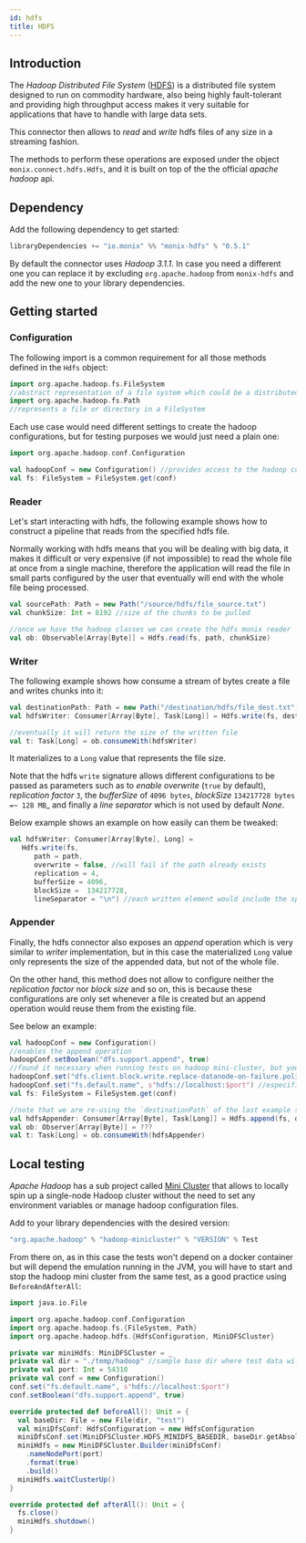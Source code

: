 ```yaml
---
id: hdfs
title: HDFS
---
```


## Introduction

The _Hadoop Distributed File System_ ([HDFS](https://hadoop.apache.org/docs/r1.2.1/hdfs_design.html)) is a distributed file system designed to run on commodity hardware, 
also being highly fault-tolerant and providing high throughput access makes it very suitable for applications that have to handle with large data sets.

This connector then allows to _read_ and _write_ hdfs files of any size in a streaming fashion.

The methods to perform these operations are exposed under the object ```monix.connect.hdfs.Hdfs```, 
and it is built on top of the the official _apache hadoop_ api.  

## Dependency

Add the following dependency to get started:

```scala 
libraryDependencies += "io.monix" %% "monix-hdfs" % "0.5.1"
```

By default the connector uses _Hadoop 3.1.1_. In case you need a different one you can replace it by excluding `org.apache.hadoop` from `monix-hdfs` and add the new one to your library dependencies.

## Getting started

### Configuration

The following import is a common requirement for all those methods defined in the `Hdfs` object:
```scala
import org.apache.hadoop.fs.FileSystem
//abstract representation of a file system which could be a distributed or a local one.
import org.apache.hadoop.fs.Path
//represents a file or directory in a FileSystem
```

Each use case would need different settings to create the hadoop configurations, but 
 for testing purposes we would just need a plain one: 
 
```scala
import org.apache.hadoop.conf.Configuration

val hadoopConf = new Configuration() //provides access to the hadoop configurable parameters
val fs: FileSystem = FileSystem.get(conf)
```
 
 ### Reader
 
Let's start interacting with hdfs, the following example shows how to construct a pipeline that reads from the specified hdfs file.

Normally working with hdfs means that you will be dealing with big data, it makes it difficult or very expensive (if not impossible) to read the whole file at once from a single machine,
 therefore the application will read the file in small parts configured by the user that eventually will end with the whole file being processed. 

```scala
val sourcePath: Path = new Path("/source/hdfs/file_source.txt")
val chunkSize: Int = 8192 //size of the chunks to be pulled

//once we have the hadoop classes we can create the hdfs monix reader
val ob: Observable[Array[Byte]] = Hdfs.read(fs, path, chunkSize)
```

 ### Writer

The following example shows how consume a stream of bytes create a file and writes chunks into it:
 
 ```scala
val destinationPath: Path = new Path("/destination/hdfs/file_dest.txt")
val hdfsWriter: Consumer[Array[Byte], Task[Long]] = Hdfs.write(fs, destinationPath) 

//eventually it will return the size of the written file
val t: Task[Long] = ob.consumeWith(hdfsWriter) 
 ```
It materializes to a `Long` value that represents the file size.

Note that the hdfs `write` signature allows different configurations to be passed as parameters such as to
_enable overwrite_ (`true` by default), _replication factor_ `3`, the _bufferSize_  of `4096 bytes`, _blockSize_ `134217728 bytes =~ 128 MB`_ 
and finally a _line separator_ which is not used by default _None_.

Below example shows an example on how easily can them be tweaked:

```scala
val hdfsWriter: Consumer[Array[Byte], Long] = 
   Hdfs.write(fs,
      path = path, 
      overwrite = false, //will fail if the path already exists
      replication = 4, 
      bufferSize = 4096,
      blockSize =  134217728, 
      lineSeparator = "\n") //each written element would include the specified line separator 
```        

 ### Appender

Finally, the hdfs connector also exposes an _append_ operation which is very similar to _writer_ implementation, 
but in this case the materialized `Long` value only represents the size of the appended data, but not of the whole file. 

On the other hand, this method does not allow to configure neither the _replication factor_ nor _block size_ and so on, this is because
these configurations are only set whenever a file is created but an append operation would reuse them from the existing file.

See below an example:

```scala
val hadoopConf = new Configuration() 
//enables the append operation
hadoopConf.setBoolean("dfs.support.append", true)
//found it necessary when running tests on hadoop mini-cluster, but you should tweak the hadoopConf accordingly to your use case
hadoopConf.set("dfs.client.block.write.replace-datanode-on-failure.policy", "NEVER") 
hadoopConf.set("fs.default.name", s"hdfs://localhost:$port") //especifies the local endpoint of the test hadoop minicluster
val fs: FileSystem = FileSystem.get(conf)

//note that we are re-using the `destinationPath` of the last example since should already exist
val hdfsAppender: Consumer[Array[Byte], Task[Long]] = Hdfs.append(fs, destinationPath) 
val ob: Observer[Array[Byte]] = ???
val t: Task[Long] = ob.consumeWith(hdfsAppender) 
```
 
## Local testing
 
 _Apache Hadoop_ has a sub project called [Mini Cluster](https://mvnrepository.com/artifact/org.apache.hadoop/hadoop-minicluster) 
 that allows to locally spin up a single-node Hadoop cluster without the need to set any environment variables or manage hadoop configuration files.
  
Add to your library dependencies with the desired version:
 
```scala
"org.apache.hadoop" % "hadoop-minicluster" % "VERSION" % Test
```

From there on, as in this case the tests won't depend on a docker container but will depend the emulation running in the JVM, 
you will have to start and stop the hadoop mini cluster from the same test, as a good practice using `BeforeAndAfterAll`:

```scala
import java.io.File

import org.apache.hadoop.conf.Configuration
import org.apache.hadoop.fs.{FileSystem, Path}
import org.apache.hadoop.hdfs.{HdfsConfiguration, MiniDFSCluster}

private var miniHdfs: MiniDFSCluster = _
private val dir = "./temp/hadoop" //sample base dir where test data will be stored
private val port: Int = 54310 
private val conf = new Configuration()
conf.set("fs.default.name", s"hdfs://localhost:$port")
conf.setBoolean("dfs.support.append", true)

override protected def beforeAll(): Unit = {
  val baseDir: File = new File(dir, "test")
  val miniDfsConf: HdfsConfiguration = new HdfsConfiguration
  miniDfsConf.set(MiniDFSCluster.HDFS_MINIDFS_BASEDIR, baseDir.getAbsolutePath)
  miniHdfs = new MiniDFSCluster.Builder(miniDfsConf)
    .nameNodePort(port)
    .format(true)
    .build()
  miniHdfs.waitClusterUp()
}

override protected def afterAll(): Unit = {
  fs.close()
  miniHdfs.shutdown()
}
```

